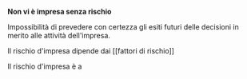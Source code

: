 
**Non vi è impresa senza rischio**

Impossibilità di prevedere con certezza gli esiti futuri delle decisioni in merito alle attività dell'impresa. 

Il rischio d'impresa dipende dai [[fattori di rischio]]

Il rischio d'impresa è a